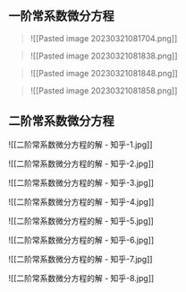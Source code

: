 ## 一阶常系数微分方程

> ![[Pasted image 20230321081704.png]]

> ![[Pasted image 20230321081838.png]]

> ![[Pasted image 20230321081848.png]]

> ![[Pasted image 20230321081858.png]]


## 二阶常系数微分方程
![[二阶常系数微分方程的解 - 知乎-1.jpg]]

![[二阶常系数微分方程的解 - 知乎-2.jpg]]

![[二阶常系数微分方程的解 - 知乎-3.jpg]]

![[二阶常系数微分方程的解 - 知乎-4.jpg]]

![[二阶常系数微分方程的解 - 知乎-5.jpg]]

![[二阶常系数微分方程的解 - 知乎-6.jpg]]

![[二阶常系数微分方程的解 - 知乎-7.jpg]]

![[二阶常系数微分方程的解 - 知乎-8.jpg]]